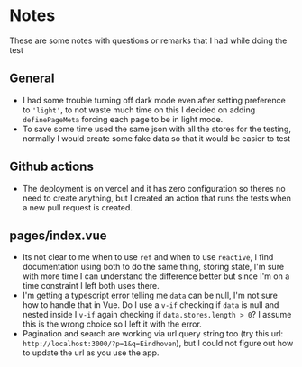 # Notes

These are some notes with questions or remarks that I had while doing the test

## General

- I had some trouble turning off dark mode even after setting preference to `'light'`, to not waste much time on this I decided on adding `definePageMeta` forcing each page to be in light mode.
- To save some time used the same json with all the stores for the testing, normally I would create some fake data so that it would be easier to test

## Github actions

- The deployment is on vercel and it has zero configuration so theres no need to create anything, but I created an action that runs the tests when a new pull request is created.

## pages/index.vue

- Its not clear to me when to use `ref` and when to use `reactive`, I find documentation using both to do the same thing, storing state, I'm sure with more time I can understand the difference better but since I'm on a time constraint I left both uses there.
- I'm getting a typescript error telling me `data` can be null, I'm not sure how to handle that in Vue. Do I use a `v-if` checking if `data` is null and nested inside I `v-if` again checking if `data.stores.length > 0`? I assume this is the wrong choice so I left it with the error.
- Pagination and search are working via url query string too (try this url: `http://localhost:3000/?p=1&q=Eindhoven`), but I could not figure out how to update the url as you use the app.